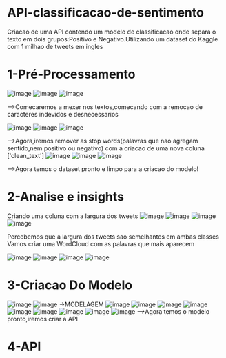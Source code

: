 # API-classificacao-de-sentimento
Criacao de uma API contendo um  modelo de classificacao onde separa o texto em dois grupos:Positivo e Negativo.Utilizando um dataset do Kaggle com 1 milhao de tweets em ingles

# 1-Pré-Processamento

![image](https://github.com/user-attachments/assets/f1fe50eb-88bc-47a6-a465-6c96a0554470)
![image](https://github.com/user-attachments/assets/be43674a-301e-444c-af80-41942b3bbbdb)
![image](https://github.com/user-attachments/assets/191c6f3f-f456-45ee-a40d-9da4c93a8156)

-->Comecaremos a mexer nos textos,comecando com a remocao de caracteres indevidos e desnecessarios

![image](https://github.com/user-attachments/assets/63253c71-b6f6-4dbc-a01a-43dfe046b5dc)
![image](https://github.com/user-attachments/assets/ac8989ac-16de-4622-b2a4-9d666578dc82)
![image](https://github.com/user-attachments/assets/d2856152-f7ff-4026-a976-c9c79e4441d6)

-->Agora,iremos remover as stop words(palavras que nao agregam sentido,nem positivo ou negativo) com a criacao de uma nova coluna ['clean_text'] 
![image](https://github.com/user-attachments/assets/86b7ed21-eb10-45dd-a57c-4ddfb8dd176e)
![image](https://github.com/user-attachments/assets/587cf15b-f9c5-4e98-a094-8ffa2e9995b0)
![image](https://github.com/user-attachments/assets/54dda82f-60be-45c1-b394-5e1d535b1b0a)

-->Agora temos o dataset pronto e limpo para a criacao do modelo!

# 2-Analise e insights 

Criando uma coluna com a largura dos tweets
![image](https://github.com/user-attachments/assets/62200628-59b1-4d07-8023-6d9fc0b18f37)
![image](https://github.com/user-attachments/assets/1d503363-09d6-4598-9d76-86c120c54673)
![image](https://github.com/user-attachments/assets/3eed1977-c669-4c74-9cef-53d1990b0184)
![image](https://github.com/user-attachments/assets/905f3ebc-10f6-4d56-8327-5db28f6811a3)

Percebemos que a largura dos tweets sao semelhantes em ambas classes
Vamos criar uma WordCloud com as palavras que mais aparecem

![image](https://github.com/user-attachments/assets/c343af31-3a8b-4079-ae2c-c18841c4094c)
![image](https://github.com/user-attachments/assets/9616c0a5-dd36-429f-acfc-618b885a4d0c)
![image](https://github.com/user-attachments/assets/40e10654-3973-479f-a85a-2968588dd0ef)
![image](https://github.com/user-attachments/assets/542bd5c4-7745-4e2c-b545-ed32cbc7d9ea)

# 3-Criacao Do Modelo
![image](https://github.com/user-attachments/assets/6fd64b9f-4305-4edd-b331-67af23d1e1ea)
![image](https://github.com/user-attachments/assets/7ae5cbec-70cb-4cc0-8b14-925d6e175e68)
->MODELAGEM
![image](https://github.com/user-attachments/assets/911cc1f1-22ea-412e-af35-59b1e754a26c)
![image](https://github.com/user-attachments/assets/8a07375e-6cbc-4ecd-a15c-fed2eceb9270)
![image](https://github.com/user-attachments/assets/73e1d74c-6a31-41eb-9831-90e1eba62bdd)
![image](https://github.com/user-attachments/assets/e881ba8b-8cfc-4db6-97eb-891eb9631bd4)
![image](https://github.com/user-attachments/assets/3c87c1e5-1ef9-4443-8bbc-5364bc52a388)
![image](https://github.com/user-attachments/assets/980963b9-f4eb-4cbe-8c51-26d57d5f895d)
![image](https://github.com/user-attachments/assets/040a7988-e14d-4541-8640-3e7d6fb7302b)
![image](https://github.com/user-attachments/assets/7a356f1a-d50f-4e89-a9ea-b19efbed1d59)
![image](https://github.com/user-attachments/assets/28925f7a-75e1-4381-b85b-f038930f99a7)
-->Agora temos o modelo pronto,iremos criar a API

# 4-API











